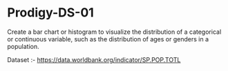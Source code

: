 # Prodigy-DS-01
Create a bar chart or histogram to visualize the distribution of a categorical or continuous variable, such as the distribution of ages or genders in a population.

Dataset :- https://data.worldbank.org/indicator/SP.POP.TOTL


